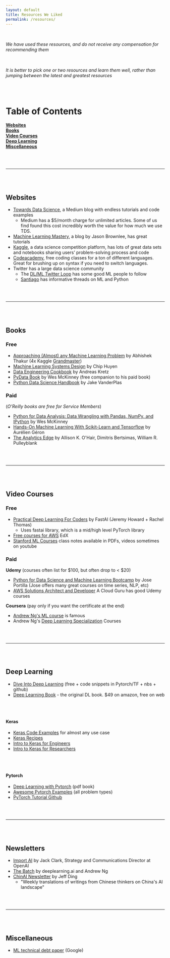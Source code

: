 ```yaml
---
layout: default
title: Resources We Liked
permalink: /resources/
---
```

<br><br>
_We have used these resources, and do not receive any compensation for recommending them_

<br><br>
_It is better to pick one or two resources and learn them well, rather than jumping between the latest and greatest resources_

<br><br>
# Table of Contents
**[Websites](#websites)**<br>
**[Books](#books)**<br>
**[Video Courses](#video-courses)**<br>
**[Deep Learning](#deep-learning)**<br>
**[Miscellaneous](#miscellaneous)**<br>

<br><br>

-------------------------------------

<br><br>
## Websites
- [Towards Data Science](https://towardsdatascience.com/), a Medium blog with endless tutorials and code examples
    - Medium has a $5/month charge for unlimited articles. Some of us find found this cost incredibly worth the value for how much we use TDS.
- [Machine Learning Mastery](https://machinelearningmastery.com), a blog by Jason Brownlee, has great tutorials
- [Kaggle](https://www.kaggle.com/), a data science competition platform, has lots of great data sets and notebooks sharing users’ problem-solving process and code
- [Codeacademy](https://www.codecademy.com/), free coding classes for a ton of different languages. Great for brushing up on syntax if you need to switch languages.
- Twitter has a large data science community
    - The [DL/ML Twitter Loop](https://twitter.com/i/lists/811597808042180608/members) has some good ML people to follow
    - [Santiago](https://twitter.com/svpino) has informative threads on ML and Python  

<br><br>

-------------------------------------

<br><br>
## Books
### Free
- [Approaching (Almost) any Machine Learning Problem](https://github.com/abhishekkrthakur/approachingalmost/blob/master/AAAMLP.pdf) by Abhishek Thakur (4x Kaggle [Grandmaster](https://www.kaggle.com/abhishek))
- [Machine Learning Systems Design](https://huyenchip.com/machine-learning-systems-design/toc.html) by Chip Huyen
- [Data Engineering Cookbook](https://github.com/andkret/Cookbook) by Andreas Kretz
- [PyData Book](https://github.com/wesm/pydata-book) by Wes McKinney (free companion to his paid book)
- [Python Data Science Handbook](https://jakevdp.github.io/PythonDataScienceHandbook/) by Jake VanderPlas

### Paid
(_O’Reilly books are free for Service Members_)
- [Python for Data Analysis: Data Wrangling with Pandas, NumPy, and IPython](https://www.amazon.com/Python-Data-Analysis-Wrangling-IPython-ebook/dp/B075X4LT6K) by Wes McKinney
- [Hands-On Machine Learning With Scikit-Learn and Tensorflow](https://www.amazon.com/Hands-Machine-Learning-Scikit-Learn-TensorFlow/dp/1491962291) by Aurélien Géron
- [The Analytics Edge](https://books.google.com/books/about/The_Analytics_Edge.html?id=kmekjwEACAAJ&source=kp_book_description) by  Allison K. O'Hair, Dimitris Bertsimas, William R. Pulleyblank

<br><br>

-------------------------------------

<br><br>
## Video Courses
### Free
- [Practical Deep Learning For Coders](https://course.fast.ai/) by FastAI (Jeremy Howard + Rachel Thomas)
    - Uses fastai library, which is a mid/high level PyTorch library
- [Free courses for AWS](https://www.edx.org/school/aws) EdX
- [Stanford ML Courses](http://ai.stanford.edu/courses/) class notes available in PDFs, videos sometimes on youtube


### Paid

**Udemy** (courses often list for $100, but often drop to < $20)
- [Python for Data Science and Machine Learning Bootcamp](https://www.udemy.com/course/python-for-data-science-and-machine-learning-bootcamp/) by Jose Portilla (Jose offers many great courses on time series, NLP, etc)
- [AWS Solutions Architect and Developer](https://www.udemy.com/user/ryankroonenburg/) A Cloud Guru has good Udemy courses

**Coursera** (pay only if you want the certificate at the end)
- [Andrew Ng's ML course](https://www.coursera.org/learn/machine-learning) is famous
- Andrew Ng's [Deep Learning Specialization](https://www.deeplearning.ai/programs/) Courses

<br><br>

-------------------------------------

<br><br>
## Deep Learning
- [Dive Into Deep Learning](http://d2l.ai/index.html) (free + code snippets in Pytorch/TF + nbs + github)
- [Deep Learning Book](https://www.deeplearningbook.org/) - the original DL book. $49 on amazon, free on web

<br><br>
#### Keras
- [Keras Code Examples](https://keras.io/examples/) for almost any use case
- [Keras Recipes](https://keras.io/examples/keras_recipes/)
- [Intro to Keras for Engineers](https://keras.io/getting_started/intro_to_keras_for_engineers/)
- [Intro to Keras for Researchers](https://keras.io/getting_started/intro_to_keras_for_researchers/)

<br><br>
#### Pytorch
- [Deep Learning with Pytorch](https://pytorch.org/assets/deep-learning/Deep-Learning-with-PyTorch.pdf) (pdf book)
- [Awesome Pytorch Examples](https://github.com/bharathgs/Awesome-pytorch-list) (all problem types)
- [PyTorch Tutorial Github](https://github.com/MorvanZhou/PyTorch-Tutorial)

<br><br>

-------------------------------------

<br><br>
## Newsletters
- [Import AI](https://jack-clark.net/about/) by Jack Clark, Strategy and Communications Director at OpenAI
- [The Batch](https://www.deeplearning.ai/the-batch/) by deeplearning.ai and Andrew Ng
- [ChinAI Newsletter](https://chinai.substack.com/) by Jeff Ding
    - "Weekly translations of writings from Chinese thinkers on China's AI landscape"

<br><br>

-------------------------------------

<br><br>
## Miscellaneous
- [ML technical debt paper](https://papers.nips.cc/paper/2015/file/86df7dcfd896fcaf2674f757a2463eba-Paper.pdf) (Google)
<br><br>
